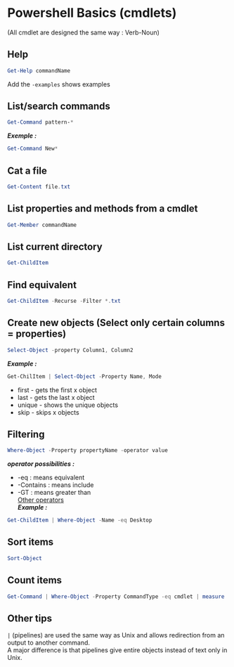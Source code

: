# Powershell Basics (cmdlets)
(All cmdlet are designed the same way : Verb-Noun)
## Help
```powershell
Get-Help commandName 
```
Add the ```-examples``` shows examples

## List/search commands 
```powershell
Get-Command pattern-*
```
***Exemple :***  
```powershell
Get-Command New*
```
## Cat a file
```powershell
Get-Content file.txt
```
## List properties and methods from a cmdlet
```powershell
Get-Member commandName
```
## List current directory
```powershell
Get-ChildItem
```
## Find equivalent
```powershell
Get-ChildItem -Recurse -Filter *.txt 
```

## Create new objects (Select only certain columns = properties)
```powershell
Select-Object -property Column1, Column2
```
***Example :***  
```powershell
Get-ChilItem | Select-Object -Property Name, Mode
```
- first - gets the first x object
- last - gets the last x object
- unique - shows the unique objects
- skip - skips x objects

## Filtering 
```powershell
Where-Object -Property propertyName -operator value
```
***operator possibilities :***   
- -eq : means equivalent  
- -Contains : means include
- -GT : means greater than  
[Other operators](https://learn.microsoft.com/en-us/powershell/module/microsoft.powershell.core/where-object?view=powershell-7.3&viewFallbackFrom=powershell-6)  
***Example :***  
```powershell
Get-ChildItem | Where-Object -Name -eq Desktop
```

## Sort items
```powershell
Sort-Object
```

## Count items
```powershell
Get-Command | Where-Object -Property CommandType -eq cmdlet | measure
```
## Other tips
`|` (pipelines) are used the same way as Unix and allows redirection from an output to another command.  
A major difference is that pipelines give entire objects instead of text only in Unix.  


